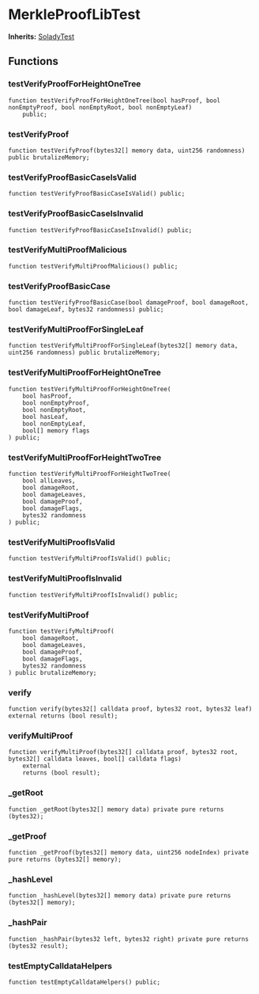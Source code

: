 # MerkleProofLibTest
**Inherits:**
[SoladyTest](/lib/solady/test/utils/SoladyTest.sol/contract.SoladyTest.md)


## Functions
### testVerifyProofForHeightOneTree


```solidity
function testVerifyProofForHeightOneTree(bool hasProof, bool nonEmptyProof, bool nonEmptyRoot, bool nonEmptyLeaf)
    public;
```

### testVerifyProof


```solidity
function testVerifyProof(bytes32[] memory data, uint256 randomness) public brutalizeMemory;
```

### testVerifyProofBasicCaseIsValid


```solidity
function testVerifyProofBasicCaseIsValid() public;
```

### testVerifyProofBasicCaseIsInvalid


```solidity
function testVerifyProofBasicCaseIsInvalid() public;
```

### testVerifyMultiProofMalicious


```solidity
function testVerifyMultiProofMalicious() public;
```

### testVerifyProofBasicCase


```solidity
function testVerifyProofBasicCase(bool damageProof, bool damageRoot, bool damageLeaf, bytes32 randomness) public;
```

### testVerifyMultiProofForSingleLeaf


```solidity
function testVerifyMultiProofForSingleLeaf(bytes32[] memory data, uint256 randomness) public brutalizeMemory;
```

### testVerifyMultiProofForHeightOneTree


```solidity
function testVerifyMultiProofForHeightOneTree(
    bool hasProof,
    bool nonEmptyProof,
    bool nonEmptyRoot,
    bool hasLeaf,
    bool nonEmptyLeaf,
    bool[] memory flags
) public;
```

### testVerifyMultiProofForHeightTwoTree


```solidity
function testVerifyMultiProofForHeightTwoTree(
    bool allLeaves,
    bool damageRoot,
    bool damageLeaves,
    bool damageProof,
    bool damageFlags,
    bytes32 randomness
) public;
```

### testVerifyMultiProofIsValid


```solidity
function testVerifyMultiProofIsValid() public;
```

### testVerifyMultiProofIsInvalid


```solidity
function testVerifyMultiProofIsInvalid() public;
```

### testVerifyMultiProof


```solidity
function testVerifyMultiProof(
    bool damageRoot,
    bool damageLeaves,
    bool damageProof,
    bool damageFlags,
    bytes32 randomness
) public brutalizeMemory;
```

### verify


```solidity
function verify(bytes32[] calldata proof, bytes32 root, bytes32 leaf) external returns (bool result);
```

### verifyMultiProof


```solidity
function verifyMultiProof(bytes32[] calldata proof, bytes32 root, bytes32[] calldata leaves, bool[] calldata flags)
    external
    returns (bool result);
```

### _getRoot


```solidity
function _getRoot(bytes32[] memory data) private pure returns (bytes32);
```

### _getProof


```solidity
function _getProof(bytes32[] memory data, uint256 nodeIndex) private pure returns (bytes32[] memory);
```

### _hashLevel


```solidity
function _hashLevel(bytes32[] memory data) private pure returns (bytes32[] memory);
```

### _hashPair


```solidity
function _hashPair(bytes32 left, bytes32 right) private pure returns (bytes32 result);
```

### testEmptyCalldataHelpers


```solidity
function testEmptyCalldataHelpers() public;
```

